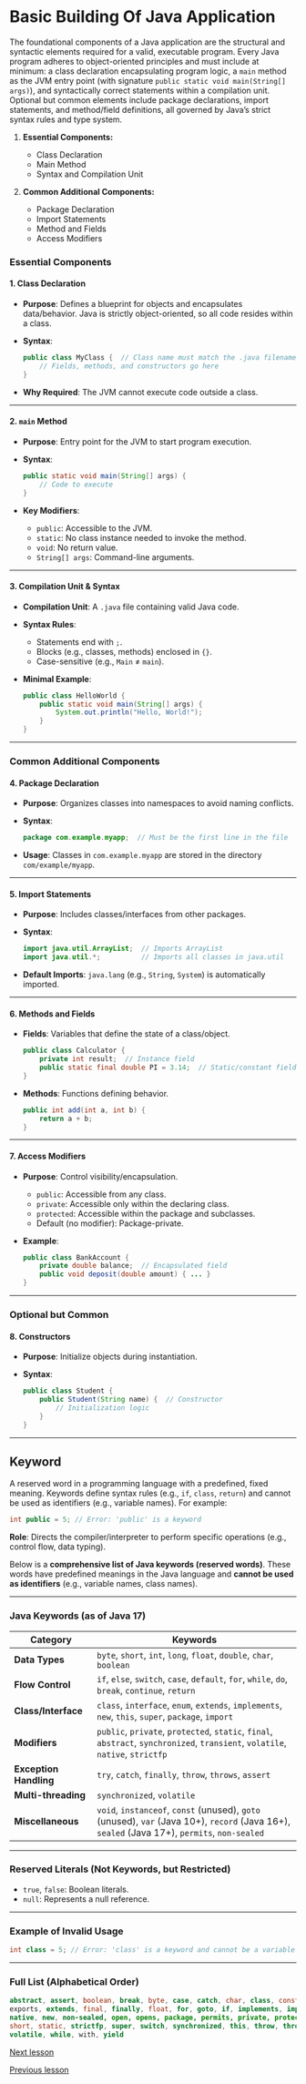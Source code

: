 # Basic Building Of Java Application

The foundational components of a Java application are the structural and syntactic elements required for a valid, executable program. Every Java program adheres to object-oriented principles and must include at minimum: a class declaration encapsulating program logic, a `main` method as the JVM entry point (with signature `public static void main(String[] args)`), and syntactically correct statements within a compilation unit. Optional but common elements include package declarations, import statements, and method/field definitions, all governed by Java’s strict syntax rules and type system.

1. **Essential Components:**
   * Class Declaration
   * Main Method
   * Syntax and Compilation Unit

2. **Common Additional Components:**
   * Package Declaration
   * Import Statements
   * Method and Fields
   * Access Modifiers

### **Essential Components**  

#### 1. **Class Declaration**  

- **Purpose**: Defines a blueprint for objects and encapsulates data/behavior. Java is strictly object-oriented, so all code resides within a class.  

- **Syntax**:  

  ```java  
  public class MyClass {  // Class name must match the .java filename if declared 'public'
      // Fields, methods, and constructors go here
  }
  ```

- **Why Required**: The JVM cannot execute code outside a class.  

---

#### 2. **`main` Method**  

- **Purpose**: Entry point for the JVM to start program execution.  

- **Syntax**:  

  ```java  
  public static void main(String[] args) {  
      // Code to execute  
  }
  ```

- **Key Modifiers**:  

  - `public`: Accessible to the JVM.  
  - `static`: No class instance needed to invoke the method.  
  - `void`: No return value.  
  - `String[] args`: Command-line arguments.  

---

#### 3. **Compilation Unit & Syntax**  

- **Compilation Unit**: A `.java` file containing valid Java code.  

- **Syntax Rules**:  

  - Statements end with `;`.  
  - Blocks (e.g., classes, methods) enclosed in `{}`.  
  - Case-sensitive (e.g., `Main` ≠ `main`).  

- **Minimal Example**:  

  ```java  
  public class HelloWorld {  
      public static void main(String[] args) {  
          System.out.println("Hello, World!");  
      }  
  }
  ```

---

### **Common Additional Components**  

#### 4. **Package Declaration**  

- **Purpose**: Organizes classes into namespaces to avoid naming conflicts.  

- **Syntax**:  

  ```java  
  package com.example.myapp;  // Must be the first line in the file
  ```

- **Usage**: Classes in `com.example.myapp` are stored in the directory `com/example/myapp`.  

---

#### 5. **Import Statements**  

- **Purpose**: Includes classes/interfaces from other packages.  

- **Syntax**:  

  ```java  
  import java.util.ArrayList;  // Imports ArrayList
  import java.util.*;          // Imports all classes in java.util
  ```

- **Default Imports**: `java.lang` (e.g., `String`, `System`) is automatically imported.  

---

#### 6. **Methods and Fields**  

- **Fields**: Variables that define the state of a class/object.  

  ```java  
  public class Calculator {  
      private int result;  // Instance field  
      public static final double PI = 3.14;  // Static/constant field  
  }
  ```

- **Methods**: Functions defining behavior.  

  ```java  
  public int add(int a, int b) {  
      return a + b;  
  }
  ```

---

#### 7. **Access Modifiers**  

- **Purpose**: Control visibility/encapsulation.  

  - `public`: Accessible from any class.  
  - `private`: Accessible only within the declaring class.  
  - `protected`: Accessible within the package and subclasses.  
  - Default (no modifier): Package-private.  

- **Example**:  

  ```java  
  public class BankAccount {  
      private double balance;  // Encapsulated field  
      public void deposit(double amount) { ... }  
  }
  ```

---

### **Optional but Common**  

#### 8. **Constructors**  

- **Purpose**: Initialize objects during instantiation.  

- **Syntax**:  

  ```java  
  public class Student {  
      public Student(String name) {  // Constructor  
          // Initialization logic  
      }  
  }
  ```

---

## Keyword

A reserved word in a programming language with a predefined, fixed meaning. Keywords define syntax rules (e.g., `if`, `class`, `return`) and cannot be used as identifiers (e.g., variable names). For example:  

```java  
int public = 5; // Error: 'public' is a keyword  
```
**Role**: Directs the compiler/interpreter to perform specific operations (e.g., control flow, data typing).

Below is a **comprehensive list of Java keywords (reserved words)**. These words have predefined meanings in the Java language and **cannot be used as identifiers** (e.g., variable names, class names).

---

### **Java Keywords (as of Java 17)**  
| **Category**           | **Keywords**                                                 |
| ---------------------- | ------------------------------------------------------------ |
| **Data Types**         | `byte`, `short`, `int`, `long`, `float`, `double`, `char`, `boolean` |
| **Flow Control**       | `if`, `else`, `switch`, `case`, `default`, `for`, `while`, `do`, `break`, `continue`, `return` |
| **Class/Interface**    | `class`, `interface`, `enum`, `extends`, `implements`, `new`, `this`, `super`, `package`, `import` |
| **Modifiers**          | `public`, `private`, `protected`, `static`, `final`, `abstract`, `synchronized`, `transient`, `volatile`, `native`, `strictfp` |
| **Exception Handling** | `try`, `catch`, `finally`, `throw`, `throws`, `assert`       |
| **Multi-threading**    | `synchronized`, `volatile`                                   |
| **Miscellaneous**      | `void`, `instanceof`, `const` (unused), `goto` (unused), `var` (Java 10+), `record` (Java 16+), `sealed` (Java 17+), `permits`, `non-sealed` |

---

### **Reserved Literals (Not Keywords, but Restricted)**  
- `true`, `false`: Boolean literals.  
- `null`: Represents a null reference.  

---

### **Example of Invalid Usage**  
```java  
int class = 5; // Error: 'class' is a keyword and cannot be a variable name  
```

---

### **Full List (Alphabetical Order)**  
```  java
abstract, assert, boolean, break, byte, case, catch, char, class, const, continue, default, do, double, else, enum,  
exports, extends, final, finally, float, for, goto, if, implements, import, instanceof, int, interface, long, module,  
native, new, non-sealed, open, opens, package, permits, private, protected, public, record, requires, return, sealed,  
short, static, strictfp, super, switch, synchronized, this, throw, throws, transient, transitive, try, var, void,  
volatile, while, with, yield  
```

[Next lesson](https://github.com/touraye/under-doz/blob/main/102-looking-into-java/L-103-data-types.md)

[Previous lesson](https://github.com/touraye/under-doz/blob/main/102-looking-into-java/L-101-java-at-first-look.md)